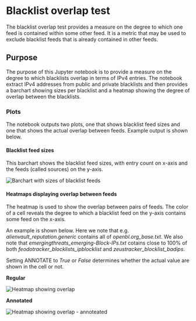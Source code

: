 # Blacklist overlap test
The blacklist overlap test provides a measure on the degree to which one feed is contained within some other feed. It is a metric that may be used to exclude blacklist feeds that is already contained in other feeds.

## Purpose
The purpose of this Jupyter notebook is to provide a measure on the degree to which blacklists overlap in terms of IPv4 entries. The notebook extract IPv4 addresses from public and private blacklists and then provides a barchart showing sizes per blacklist and a heatmap showing the degree of overlap between the blacklists. 

### Plots
The notebook outputs two plots, one that shows blacklist feed sizes and one that shows the actual overlap between feeds. Example output is shown below.

#### Blacklist feed sizes
This barchart shows the blacklist feed sizes, with entry count on x-axis and the feeds (called sources) on the y-axis.

![Barchart with sizes of blacklist feeds](http://i.imgur.com/sVf38Xs.png)

#### Heatmaps displaying overlap between feeds 
The heatmap is used to show the overlap between pairs of feeds. The color of a cell reveals the degree to which a blacklist feed on the y-axis contains some feed on the x-axis.

An example is shown below. Here we note that e.g. *alienvault_reputation.generic* contains all of *openbl.org_base.txt*. We also note that *emergingthreats_emerging-Block-IPs.txt* cotains close to 100% of both *feodotracker_blocklists_ipblocklist* and *zeustracker_blocklist_badips*.

Setting ANNOTATE to *True* or *False* determines whether the actual value are shown in the cell or not.

**Regular**

![Heatmap showing overlap](http://i.imgur.com/709Ov5s.png)

**Annotated**

![Heatmap showing overlap - annoteated](http://i.imgur.com/1dVE22w.png)
